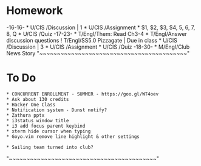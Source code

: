 # Homework
-16-16-
    * U/CIS /Discussion | 1
    * U/CIS /Assignment
        * $1, $2, $3, $4, 5, 6, 7, 8, Q
    * U/CIS /Quiz
-17-23-
    * T/Engl/Them: Read Ch3-4
    * T/Engl/Answer discussion questions
    ! T/Engl/SS5.0 Pizzagate | Due in class
    * U/CIS /Discussion | 3
    * U/CIS /Assignment
    * U/CIS /Quiz
-18-30-
    * M/Engl/Club News Story
"~~~~~~~~~~~~~~~~~~~~~~~~~~~~~~~~~~~~~~~~~~"
# To Do
    * CONCURRENT ENROLLMENT - SUMMER - https://goo.gl/WT4oev
    * Ask about 130 credits
    * Hacker One Class
    * Notification system - Dunst notify?
    * Zathura pptx
    * i3status window title
    * i3 add focus parent keybind
    * xterm hide cursor when typing
    * Goyo.vim remove line highlight & other settings

    * Sailing team turned into club?
"~~~~~~~~~~~~~~~~~~~~~~~~~~~~~~~~~~~~~~~~~~"

